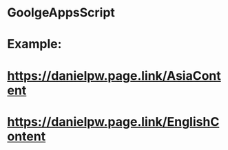 # GoolgeAppsScript

# Example:
# https://danielpw.page.link/AsiaContent
# https://danielpw.page.link/EnglishContent
